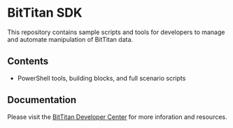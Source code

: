 # BitTitan SDK

This repository contains sample scripts and tools for developers to manage and automate manipulation of BitTitan data.

## Contents
* PowerShell tools, building blocks, and full scenario scripts

## Documentation
Please visit the [BitTitan Developer Center](https://help.bittitan.com/hc/en-us/categories/115001740228-BitTitan-Developer-Center) for more inforation and resources.